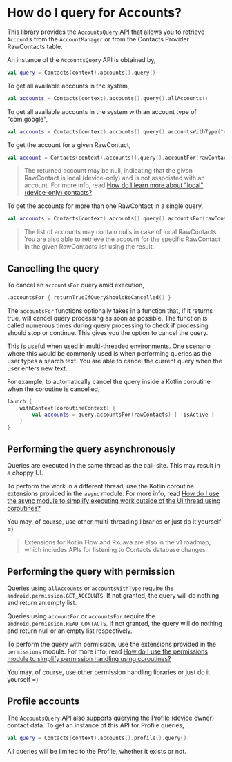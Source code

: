 # How do I query for Accounts?

This library provides the `AccountsQuery` API that allows you to retrieve `Account`s from the 
`AccountManager` or from the Contacts Provider RawContacts table.

An instance of the `AccountsQuery` API is obtained by,

```kotlin
val query = Contacts(context).accounts().query()
```

To get all available accounts in the system,

```kotlin
val accounts = Contacts(context).accounts().query().allAccounts()
```

To get all available accounts in the system with an account type of "com.google",

```kotlin
val accounts = Contacts(context).accounts().query().accountsWithType("com.google")
```

To get the account for a given RawContact, 

```kotlin
val account = Contacts(context).accounts().query().accountFor(rawContact)
```

> The returned account may be null, indicating that the given RawContact is local (device-only) and 
> is not associated with an account. For more info, read 
> [How do I learn more about "local" (device-only) contacts?](/contacts-android/howto/howto-learn-more-about-local-contacts.html)

To get the accounts for more than one RawContact in a single query,

```kotlin
val accounts = Contacts(context).accounts().query().accountsFor(rawContacts)
```

> The list of accounts may contain nulls in case of local RawContacts. You are also able to retrieve
> the account for the specific RawContact in the given RawContacts list using the result.

## Cancelling the query

To cancel an `accountsFor` query amid execution,

```kotlin
.accountsFor { returnTrueIfQueryShouldBeCancelled() }
```

The `accountsFor` functions optionally takes in a function that, if it returns true, will cancel 
query processing as soon as possible. The function is called numerous times during query processing 
to check if processing should stop or continue. This gives you the option to cancel the query.

This is useful when used in multi-threaded environments. One scenario where this would be commonly
used is when performing queries as the user types a search text. You are able to cancel the current
query when the user enters new text.

For example, to automatically cancel the query inside a Kotlin coroutine when the coroutine is cancelled,

```kotlin
launch {
    withContext(coroutineContext) {
        val accounts = query.accountsFor(rawContacts) { !isActive }
    }
}
```

## Performing the query asynchronously

Queries are executed in the same thread as the call-site. This may result in a choppy UI.

To perform the work in a different thread, use the Kotlin coroutine extensions provided in the `async` module.
For more info, read [How do I use the async module to simplify executing work outside of the UI thread using coroutines?](/contacts-android/howto/howto-use-api-with-async-execution.html)

You may, of course, use other multi-threading libraries or just do it yourself =)

> Extensions for Kotlin Flow and RxJava are also in the v1 roadmap, which includes APIs for
> listening to Contacts database changes.

## Performing the query with permission

Queries using `allAccounts` or `accountsWithType` require the `android.permission.GET_ACCOUNTS`. If 
not granted, the query will do nothing and return an empty list.

Queries using `accountFor` or `accountsFor` require the `android.permission.READ_CONTACTS`. If 
not granted, the query will do nothing and return null or an empty list respectively.

To perform the query with permission, use the extensions provided in the `permissions` module.
For more info, read [How do I use the permissions module to simplify permission handling using coroutines?](/contacts-android/howto/howto-use-api-with-permissions-handling.html)

You may, of course, use other permission handling libraries or just do it yourself =)

## Profile accounts

The `AccountsQuery` API also supports querying the Profile (device owner) contact data. To get an 
instance of this API for Profile queries,

```kotlin
val query = Contacts(context).accounts().profile().query()
```

All queries will be limited to the Profile, whether it exists or not.

